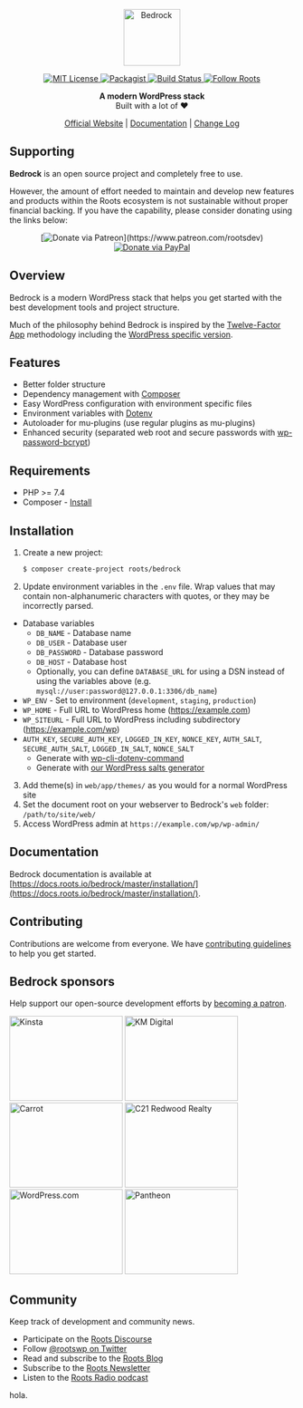 <p align="center">
  <a href="https://roots.io/bedrock/">
    <img alt="Bedrock" src="https://cdn.roots.io/app/uploads/logo-bedrock.svg" height="100">
  </a>
</p>

<p align="center">
  <a href="LICENSE.md">
    <img alt="MIT License" src="https://img.shields.io/github/license/roots/bedrock?color=%23525ddc&style=flat-square" />
  </a>

  <a href="https://packagist.org/packages/roots/bedrock">
    <img alt="Packagist" src="https://img.shields.io/packagist/v/roots/bedrock.svg?style=flat-square" />
  </a>

  <a href="https://github.com/roots/bedrock/actions/workflows/ci.yml">
    <img alt="Build Status" src="https://img.shields.io/github/workflow/status/roots/bedrock/CI?style=flat-square" />
  </a>

  <a href="https://twitter.com/rootswp">
    <img alt="Follow Roots" src="https://img.shields.io/twitter/follow/rootswp.svg?style=flat-square&color=1da1f2" />
  </a>
</p>

<p align="center">
  <strong>A modern WordPress stack</strong>
  <br />
  Built with a lot of ❤️
</p>

<p align="center">
  <a href="https://roots.io">Official Website</a> | <a href="https://docs.roots.io/bedrock/master/installation/">Documentation</a> | <a href="CHANGELOG.md">Change Log</a>
</p>

## Supporting

**Bedrock** is an open source project and completely free to use.

However, the amount of effort needed to maintain and develop new features and products within the Roots ecosystem is not sustainable without proper financial backing. If you have the capability, please consider donating using the links below:

<div align="center">

[![Donate via Patreon](https://img.shields.io/badge/donate-patreon-orange.svg?style=flat-square&logo=patreon")](https://www.patreon.com/rootsdev)
[![Donate via PayPal](https://img.shields.io/badge/donate-paypal-blue.svg?style=flat-square&logo=paypal)](https://www.paypal.me/rootsdev)

</div>

## Overview

Bedrock is a modern WordPress stack that helps you get started with the best development tools and project structure.

Much of the philosophy behind Bedrock is inspired by the [Twelve-Factor App](http://12factor.net/) methodology including the [WordPress specific version](https://roots.io/twelve-factor-wordpress/).

## Features

- Better folder structure
- Dependency management with [Composer](https://getcomposer.org)
- Easy WordPress configuration with environment specific files
- Environment variables with [Dotenv](https://github.com/vlucas/phpdotenv)
- Autoloader for mu-plugins (use regular plugins as mu-plugins)
- Enhanced security (separated web root and secure passwords with [wp-password-bcrypt](https://github.com/roots/wp-password-bcrypt))

## Requirements

- PHP >= 7.4
- Composer - [Install](https://getcomposer.org/doc/00-intro.md#installation-linux-unix-osx)

## Installation

1. Create a new project:
   ```sh
   $ composer create-project roots/bedrock
   ```
2. Update environment variables in the `.env` file. Wrap values that may contain non-alphanumeric characters with quotes, or they may be incorrectly parsed.

- Database variables
  - `DB_NAME` - Database name
  - `DB_USER` - Database user
  - `DB_PASSWORD` - Database password
  - `DB_HOST` - Database host
  - Optionally, you can define `DATABASE_URL` for using a DSN instead of using the variables above (e.g. `mysql://user:password@127.0.0.1:3306/db_name`)
- `WP_ENV` - Set to environment (`development`, `staging`, `production`)
- `WP_HOME` - Full URL to WordPress home (https://example.com)
- `WP_SITEURL` - Full URL to WordPress including subdirectory (https://example.com/wp)
- `AUTH_KEY`, `SECURE_AUTH_KEY`, `LOGGED_IN_KEY`, `NONCE_KEY`, `AUTH_SALT`, `SECURE_AUTH_SALT`, `LOGGED_IN_SALT`, `NONCE_SALT`
  - Generate with [wp-cli-dotenv-command](https://github.com/aaemnnosttv/wp-cli-dotenv-command)
  - Generate with [our WordPress salts generator](https://roots.io/salts.html)

3. Add theme(s) in `web/app/themes/` as you would for a normal WordPress site
4. Set the document root on your webserver to Bedrock's `web` folder: `/path/to/site/web/`
5. Access WordPress admin at `https://example.com/wp/wp-admin/`

## Documentation

Bedrock documentation is available at [https://docs.roots.io/bedrock/master/installation/](https://docs.roots.io/bedrock/master/installation/).

## Contributing

Contributions are welcome from everyone. We have [contributing guidelines](https://github.com/roots/guidelines/blob/master/CONTRIBUTING.md) to help you get started.

## Bedrock sponsors

Help support our open-source development efforts by [becoming a patron](https://www.patreon.com/rootsdev).

<a href="https://kinsta.com/?kaid=OFDHAJIXUDIV"><img src="https://cdn.roots.io/app/uploads/kinsta.svg" alt="Kinsta" width="200" height="150"></a> <a href="https://k-m.com/"><img src="https://cdn.roots.io/app/uploads/km-digital.svg" alt="KM Digital" width="200" height="150"></a> <a href="https://carrot.com/"><img src="https://cdn.roots.io/app/uploads/carrot.svg" alt="Carrot" width="200" height="150"></a> <a href="https://www.c21redwood.com/"><img src="https://cdn.roots.io/app/uploads/c21redwood.svg" alt="C21 Redwood Realty" width="200" height="150"></a> <a href="https://wordpress.com/"><img src="https://cdn.roots.io/app/uploads/wordpress.svg" alt="WordPress.com" width="200" height="150"></a> <a href="https://pantheon.io/"><img src="https://cdn.roots.io/app/uploads/pantheon.svg" alt="Pantheon" width="200" height="150"></a>

## Community

Keep track of development and community news.

- Participate on the [Roots Discourse](https://discourse.roots.io/)
- Follow [@rootswp on Twitter](https://twitter.com/rootswp)
- Read and subscribe to the [Roots Blog](https://roots.io/blog/)
- Subscribe to the [Roots Newsletter](https://roots.io/subscribe/)
- Listen to the [Roots Radio podcast](https://roots.io/podcast/)

hola.

